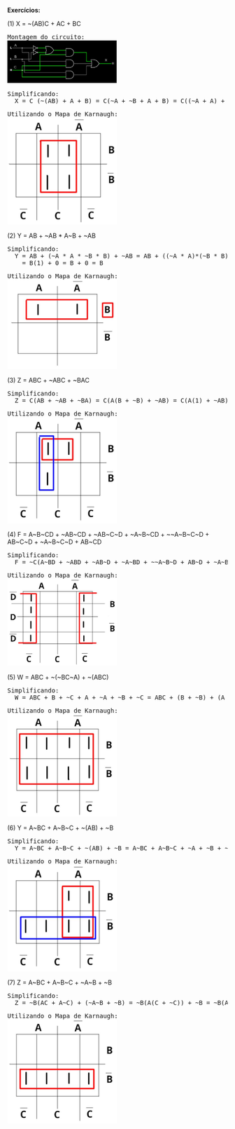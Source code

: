 <p>
<b>Exercícios:</b>
<p>
(1) X = ~(AB)C + AC + BC
<pre>
Montagem do circuito:
<img src="https://github.com/mitoedson/eletronicadigital/blob/Teoria/circuito01_a.jpg" width=250>
</pre>
<pre>
Simplificando:
  X = C (~(AB) + A + B) = C(~A + ~B + A + B) = C((~A + A) + (~B + B)) = C(1 + 1) = C(1) = C
</pre>
<pre>
Utilizando o Mapa de Karnaugh:
<img src="https://github.com/mitoedson/eletronicadigital/blob/Teoria/karnaugh01_a.jpg" width=250>
</pre>


<p>
(2) Y = AB + ~AB * A~B + ~AB
<pre>
Simplificando:
  Y = AB + (~A * A * ~B * B) + ~AB = AB + ((~A * A)*(~B * B)) + ~AB = AB + (0 * 0) + ~AB = AB + ~AB + 0 = B(~A + A) + 0 =
    = B(1) + 0 = B + 0 = B
</pre>
<pre>
Utilizando o Mapa de Karnaugh:
<img src="https://github.com/mitoedson/eletronicadigital/blob/Teoria/karnaugh02_a.jpg" width=250>
</pre>


<p>
(3) Z = ABC + ~ABC + ~BAC
<pre>
Simplificando:
  Z = C(AB + ~AB + ~BA) = C(A(B + ~B) + ~AB) = C(A(1) + ~AB) = C(A + B) = AC + BC
</pre>
<pre>
Utilizando o Mapa de Karnaugh:
<img src="https://github.com/mitoedson/eletronicadigital/blob/Teoria/karnaugh03_a.jpg" width=250>
</pre>


<p>
(4) F = A~B~CD + ~AB~CD + ~AB~C~D + ~A~B~CD + ~~A~B~C~D + AB~C~D + ~A~B~C~D + AB~CD 
<pre>
Simplificando:
  F = ~C(A~BD + ~ABD + ~AB~D + ~A~BD + ~~A~B~D + AB~D + ~A~B~D + ABD) = ~C(A~BD + A~B~D + AB~D + ABD + ~ABD + ~AB~D + ~A~BD + ~A~B~D) = ~C(A(~BD + ~B~D + B~D + BD) + ~A(BD + B~D + ~BD + ~B~D)) =  ~C(A(~B(D + ~D) + B(~D + D)) + ~A(B(D + ~D) + ~B(D + ~D))) = ~C(A(~B(1) + B(1)) + ~A(B(1) + ~B(1))) = ~C(A(~B + B) + ~A(B + ~B)) =  ~C(A(1) + ~A(1)) = ~C(A + ~A) = ~C(1) = ~C   
</pre>
<pre>
Utilizando o Mapa de Karnaugh:
<img src="https://github.com/mitoedson/eletronicadigital/blob/Teoria/karnaugh04_a.jpg" width=250>
</pre>


<p>
(5) W = ABC + ~(~BC~A) + ~(ABC)
<pre>
Simplificando:
  W = ABC + B + ~C + A + ~A + ~B + ~C = ABC + (B + ~B) + (A + ~A) + (~C + ~C) = ABC + 1 + 1 + ~C = 1
</pre>
<pre>
Utilizando o Mapa de Karnaugh:
<img src="https://github.com/mitoedson/eletronicadigital/blob/Teoria/karnaugh05_a.jpg" width=250>
</pre>


<p>
(6) Y = A~BC + A~B~C + ~(AB) + ~B 
<pre>
Simplificando:
  Y = A~BC + A~B~C + ~(AB) + ~B = A~BC + A~B~C + ~A + ~B + ~B = ~B(AC + A~C) + ~A + (~B + ~B) = ~B(A(C + ~C)) + ~A + (~B + ~B) = ~B(A(1)) + ~A + ~B = (~BA + ~B) + ~A = ~B + ~A = ~(AB) 
</pre>
<pre>
Utilizando o Mapa de Karnaugh:
<img src="https://github.com/mitoedson/eletronicadigital/blob/Teoria/karnaugh06_a.jpg" width=250>
</pre>


<p>
(7) Z = A~BC + A~B~C + ~A~B + ~B 
<pre>
Simplificando:
  Z = ~B(AC + A~C) + (~A~B + ~B) = ~B(A(C + ~C)) + ~B = ~B(A(1)) + ~B = ~BA + ~B = ~B
</pre>
<pre>
Utilizando o Mapa de Karnaugh:
<img src="https://github.com/mitoedson/eletronicadigital/blob/Teoria/karnaugh07_a.jpg" width=250>
</pre>

